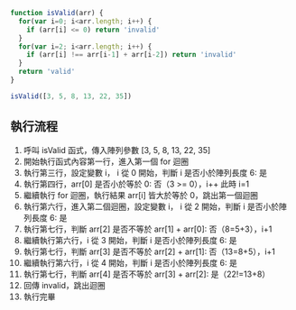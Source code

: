 ``` js
function isValid(arr) {
  for(var i=0; i<arr.length; i++) {
    if (arr[i] <= 0) return 'invalid'
  }
  for(var i=2; i<arr.length; i++) {
    if (arr[i] !== arr[i-1] + arr[i-2]) return 'invalid'
  }
  return 'valid'
}

isValid([3, 5, 8, 13, 22, 35])
```

## 執行流程
1. 呼叫 isValid 函式，傳入陣列參數 [3, 5, 8, 13, 22, 35]
2. 開始執行函式內容第一行，進入第一個 for 迴圈
3. 執行第三行，設定變數 i， i 從 0 開始，判斷 i 是否小於陣列長度 6: 是
4. 執行第四行，arr[0] 是否小於等於 0: 否（3 >= 0），i++ 此時 i=1 
5. 繼續執行 for 迴圈，執行結果 arr[i] 皆大於等於 0，跳出第一個迴圈
6. 執行第六行，進入第二個迴圈，設定變數 i， i 從 2 開始，判斷 i 是否小於陣列長度 6: 是
7. 執行第七行，判斷 arr[2] 是否不等於 arr[1] + arr[0]: 否（8=5+3），i+1
8. 繼續執行第六行，i 從 3 開始，判斷 i 是否小於陣列長度 6: 是
9. 執行第七行，判斷 arr[3] 是否不等於 arr[2] + arr[1]: 否（13=8+5），i+1
10. 繼續執行第六行，i 從 4 開始，判斷 i 是否小於陣列長度 6: 是
11. 執行第七行，判斷 arr[4] 是否不等於 arr[3] + arr[2]: 是（22!=13+8）
12. 回傳 invalid，跳出迴圈
13. 執行完畢
